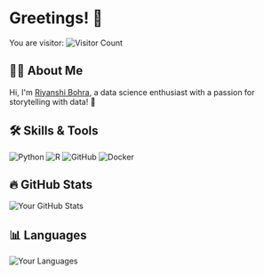 # Greetings! 👋
You are visitor: ![Visitor Count](https://profile-counter.glitch.me/riyanshibohra/count.svg)

## 👩‍💻 About Me
Hi, I'm [Riyanshi Bohra](https://riyanshibohra.github.io/Riyanshi-Bohra/), a data science enthusiast with a passion for storytelling with data! 🌟

## 🛠 Skills & Tools
![Python](https://img.shields.io/badge/Python-3776AB?style=for-the-badge&logo=python&logoColor=white)
![R](https://img.shields.io/badge/R-276DC3?style=for-the-badge&logo=r&logoColor=white)
![GitHub](https://img.shields.io/badge/GitHub-181717?style=for-the-badge&logo=github&logoColor=white)
![Docker](https://img.shields.io/badge/Docker-2496ED?style=for-the-badge&logo=docker&logoColor=white)

## 🔥 GitHub Stats
![Your GitHub Stats](https://github-readme-stats.vercel.app/api?username=riyanshibohra&show_icons=true&theme=radical)

## 📊 Languages
![Your Languages](https://github-readme-stats.vercel.app/api/top-langs/?username=riyanshibohra&layout=compact&theme=radical)
